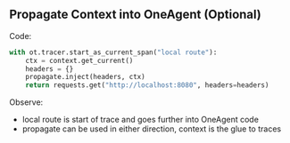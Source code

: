 ## Propagate Context into OneAgent (Optional)

Code:

```python
with ot.tracer.start_as_current_span("local route"):
    ctx = context.get_current()
    headers = {}
    propagate.inject(headers, ctx)
    return requests.get("http://localhost:8080", headers=headers)
```

Observe:
- local route is start of trace and goes further into OneAgent code
- propagate can be used in either direction, context is the glue to traces